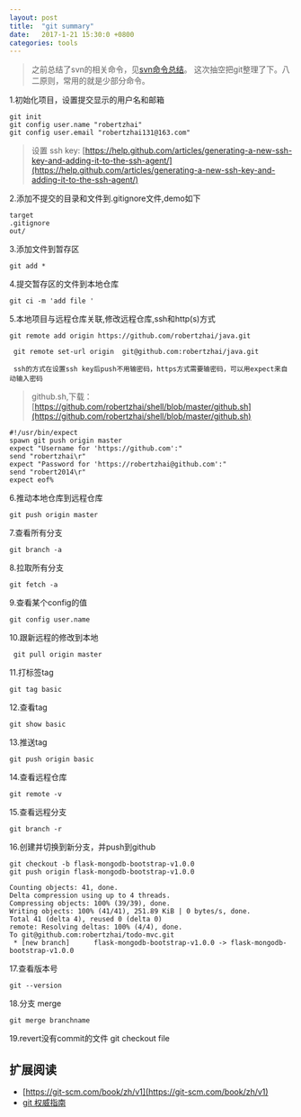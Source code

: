 ```yaml
---
layout: post
title:  "git summary"
date:   2017-1-21 15:30:0 +0800
categories: tools
---
```

    
> 之前总结了svn的相关命令，见[svn命令总结](https://robertzhai.github.io/tools/2016/12/02/tools-svn-summary.html)。
> 这次抽空把git整理了下。八二原则，常用的就是少部分命令。

1.初始化项目，设置提交显示的用户名和邮箱

	git init
	git config user.name "robertzhai"
 	git config user.email "robertzhai131@163.com"
>设置 ssh key: [https://help.github.com/articles/generating-a-new-ssh-key-and-adding-it-to-the-ssh-agent/](https://help.github.com/articles/generating-a-new-ssh-key-and-adding-it-to-the-ssh-agent/)

2.添加不提交的目录和文件到.gitignore文件,demo如下

	target
	.gitignore
	out/
3.添加文件到暂存区

	git add *
	
4.提交暂存区的文件到本地仓库

	git ci -m 'add file '
	
5.本地项目与远程仓库关联,修改远程仓库,ssh和http(s)方式

	git remote add origin https://github.com/robertzhai/java.git
	
	 git remote set-url origin  git@github.com:robertzhai/java.git
	 
	 ssh的方式在设置ssh key后push不用输密码，https方式需要输密码，可以用expect来自动输入密码
>github.sh,下载：[https://github.com/robertzhai/shell/blob/master/github.sh](https://github.com/robertzhai/shell/blob/master/github.sh) 
>
	#!/usr/bin/expect
	spawn git push origin master
	expect "Username for 'https://github.com':"
	send "robertzhai\r"
	expect "Password for 'https://robertzhai@github.com':"
	send "robert2014\r"
	expect eof%
	
6.推动本地仓库到远程仓库

	git push origin master
	
7.查看所有分支

	git branch -a
	
8.拉取所有分支

	git fetch -a
	
9.查看某个config的值

	git config user.name
	
10.跟新远程的修改到本地

	 git pull origin master

11.打标签tag

	git tag basic
	
12.查看tag

	git show basic
	
13.推送tag

	git push origin basic
	
14.查看远程仓库 
 
	git remote -v

15.查看远程分支

	git branch -r
	
16.创建并切换到新分支，并push到github

	git checkout -b flask-mongodb-bootstrap-v1.0.0
	git push origin flask-mongodb-bootstrap-v1.0.0
	
	Counting objects: 41, done.
	Delta compression using up to 4 threads.
	Compressing objects: 100% (39/39), done.
	Writing objects: 100% (41/41), 251.89 KiB | 0 bytes/s, done.
	Total 41 (delta 4), reused 0 (delta 0)
	remote: Resolving deltas: 100% (4/4), done.
	To git@github.com:robertzhai/todo-mvc.git
	 * [new branch]      flask-mongodb-bootstrap-v1.0.0 -> flask-mongodb-bootstrap-v1.0.0
	
17.查看版本号
	
	git --version
	
18.分支 merge

	git merge branchname
	
19.revert没有commit的文件
    git checkout file
	

## 扩展阅读
* [https://git-scm.com/book/zh/v1](https://git-scm.com/book/zh/v1)  
* [git 权威指南](https://pan.baidu.com/s/1kV5COab)

	

	

